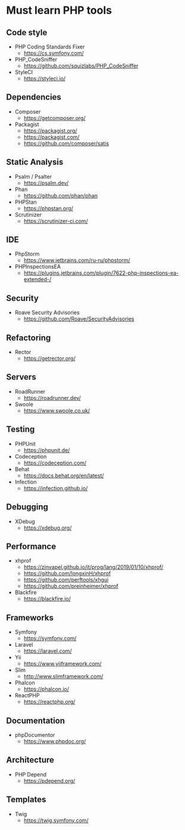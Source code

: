 # Must learn PHP tools

## Code style

- PHP Coding Standards Fixer
  - https://cs.symfony.com/
- PHP_CodeSniffer
  - https://github.com/squizlabs/PHP_CodeSniffer
- StyleCI
  - https://styleci.io/

## Dependencies

- Composer
  - https://getcomposer.org/
- Packagist
  - https://packagist.org/
  - https://packagist.com/
  - https://github.com/composer/satis

## Static Analysis

- Psalm / Psalter
  - https://psalm.dev/
- Phan
  - https://github.com/phan/phan
- PHPStan
  - https://phpstan.org/
- Scrutinizer
  - https://scrutinizer-ci.com/

## IDE

- PhpStorm
  - https://www.jetbrains.com/ru-ru/phpstorm/
- PHPInspectionsEA
  - https://plugins.jetbrains.com/plugin/7622-php-inspections-ea-extended-/

## Security

- Roave Security Advisories
  - https://github.com/Roave/SecurityAdvisories

## Refactoring

- Rector
  - https://getrector.org/

## Servers

- RoadRunner
  - https://roadrunner.dev/
- Swoole
  - https://www.swoole.co.uk/

## Testing

- PHPUnit
  - https://phpunit.de/
- Codeception
  - https://codeception.com/
- Behat
  - https://docs.behat.org/en/latest/
- Infection
  - https://infection.github.io/

## Debugging

- XDebug
  - https://xdebug.org/

## Performance

- xhprof
  - https://zinvapel.github.io/it/prog/lang/2019/01/10/xhprof/
  - https://github.com/longxinH/xhprof
  - https://github.com/perftools/xhgui
  - https://github.com/preinheimer/xhprof
- Blackfire
  - https://blackfire.io/

## Frameworks

- Symfony
  - https://symfony.com/
- Laravel
  - https://laravel.com/
- Yii
  - https://www.yiiframework.com/
- Slim
  - http://www.slimframework.com/
- Phalcon
  - https://phalcon.io/
- ReactPHP
  - https://reactphp.org/

## Documentation

- phpDocumentor
  - https://www.phpdoc.org/

## Architecture

- PHP Depend
  - https://pdepend.org/

## Templates

- Twig
  - https://twig.symfony.com/
